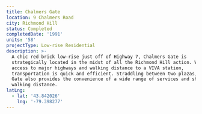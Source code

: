 ```yaml
---
title: Chalmers Gate
location: 9 Chalmers Road
city: Richmond Hill
status: Completed
completedDate: '1991'
units: '58'
projectType: Low-rise Residential
description: >-
  A chic red brick low-rise just off of Highway 7, Chalmers Gate is
  strategically located in the midst of all the Richmond Hill action. With easy
  access to major highways and walking distance to a VIVA station,
  transportation is quick and efficient. Straddling between two plazas, Chalmers
  Gate also provides the convenience of a wide range of services and shops at
  walking distance.
latLng:
  - lat: '43.842026'
    lng: '-79.398277'
---
```


